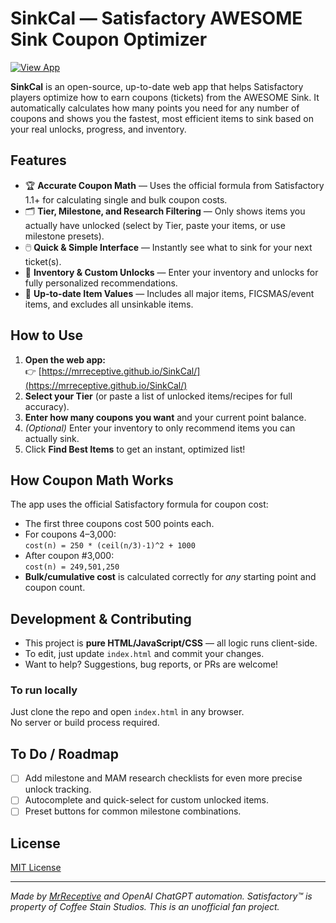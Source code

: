 # SinkCal — Satisfactory AWESOME Sink Coupon Optimizer

[![View App](https://img.shields.io/badge/View%20Web%20App-mrreceptive.github.io%2FSinkCal-blue?logo=github)](https://mrreceptive.github.io/SinkCal/)

**SinkCal** is an open-source, up-to-date web app that helps Satisfactory players optimize how to earn coupons (tickets) from the AWESOME Sink. It automatically calculates how many points you need for any number of coupons and shows you the fastest, most efficient items to sink based on your real unlocks, progress, and inventory.

## Features

- 🏆 **Accurate Coupon Math** — Uses the official formula from Satisfactory 1.1+ for calculating single and bulk coupon costs.
- 🗂 **Tier, Milestone, and Research Filtering** — Only shows items you actually have unlocked (select by Tier, paste your items, or use milestone presets).
- 🖱️ **Quick & Simple Interface** — Instantly see what to sink for your next ticket(s).
- 📝 **Inventory & Custom Unlocks** — Enter your inventory and unlocks for fully personalized recommendations.
- 🚫 **Up-to-date Item Values** — Includes all major items, FICSMAS/event items, and excludes all unsinkable items.

## How to Use

1. **Open the web app:**  
   👉 [https://mrreceptive.github.io/SinkCal/](https://mrreceptive.github.io/SinkCal/)
2. **Select your Tier** (or paste a list of unlocked items/recipes for full accuracy).
3. **Enter how many coupons you want** and your current point balance.
4. *(Optional)* Enter your inventory to only recommend items you can actually sink.
5. Click **Find Best Items** to get an instant, optimized list!

## How Coupon Math Works

The app uses the official Satisfactory formula for coupon cost:
- The first three coupons cost 500 points each.
- For coupons 4–3,000:  
  `cost(n) = 250 * (ceil(n/3)-1)^2 + 1000`
- After coupon #3,000:  
  `cost(n) = 249,501,250`
- **Bulk/cumulative cost** is calculated correctly for *any* starting point and coupon count.

## Development & Contributing

- This project is **pure HTML/JavaScript/CSS** — all logic runs client-side.
- To edit, just update `index.html` and commit your changes.
- Want to help? Suggestions, bug reports, or PRs are welcome!

### To run locally
Just clone the repo and open `index.html` in any browser.  
No server or build process required.

## To Do / Roadmap

- [ ] Add milestone and MAM research checklists for even more precise unlock tracking.
- [ ] Autocomplete and quick-select for custom unlocked items.
- [ ] Preset buttons for common milestone combinations.

## License

[MIT License](LICENSE)

---

*Made by [MrReceptive](https://github.com/MrReceptive) and OpenAI ChatGPT automation. Satisfactory™ is property of Coffee Stain Studios. This is an unofficial fan project.*
